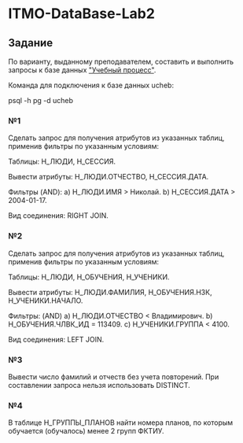 # ITMO-DataBase-Lab2
## Задание

По варианту, выданному преподавателем, составить и выполнить запросы к базе данных ["Учебный процесс"](https://se.ifmo.ru/documents/10180/733702/БД+Учебный+Процесс.pdf/2eae3fcd-ea34-4496-924b-6ee4e889a9e5).

Команда для подключения к базе данных ucheb:

psql -h pg -d ucheb

### №1
Сделать запрос для получения атрибутов из указанных таблиц, применив фильтры по указанным условиям:

Таблицы: Н_ЛЮДИ, Н_СЕССИЯ.

Вывести атрибуты: Н_ЛЮДИ.ОТЧЕСТВО, Н_СЕССИЯ.ДАТА.

Фильтры (AND):
a) Н_ЛЮДИ.ИМЯ > Николай.
b) Н_СЕССИЯ.ДАТА > 2004-01-17.

Вид соединения: RIGHT JOIN.

### №2
Сделать запрос для получения атрибутов из указанных таблиц, применив фильтры по указанным условиям:

Таблицы: Н_ЛЮДИ, Н_ОБУЧЕНИЯ, Н_УЧЕНИКИ.

Вывести атрибуты: Н_ЛЮДИ.ФАМИЛИЯ, Н_ОБУЧЕНИЯ.НЗК, Н_УЧЕНИКИ.НАЧАЛО.

Фильтры: (AND)
a) Н_ЛЮДИ.ОТЧЕСТВО < Владимирович.
b) Н_ОБУЧЕНИЯ.ЧЛВК_ИД = 113409.
c) Н_УЧЕНИКИ.ГРУППА < 4100.

Вид соединения: LEFT JOIN.

### №3
Вывести число фамилий и отчеств без учета повторений.
При составлении запроса нельзя использовать DISTINCT.

### №4
В таблице Н_ГРУППЫ_ПЛАНОВ найти номера планов, по которым обучается (обучалось) менее 2 групп ФКТИУ.
